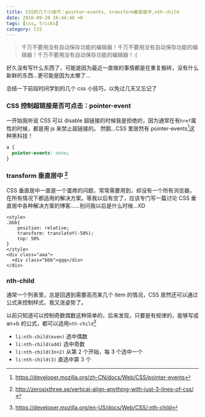 ```yaml
---
title: CSS的几个小技巧：pointer-events, transform垂直居中,nth-child
date: 2016-09-20 16:44:46 +8
tags: [css, tricks]
category: CSS
---
```


> 千万不要用没有自动保存功能的编辑器！千万不要用没有自动保存功能的编辑器！千万不要用没有自动保存功能的编辑器！:(

好久没有写什么东西了，可能是因为最近一直做的事情都是在重复搬砖，没有什么新鲜的东西…更可能是因为太懒了…

总结一下前段时间学到的几个 css 小技巧，以免过几天又忘记了

### CSS 控制超链接是否可点击：pointer-event

一开始我听说 CSS 可以 disable 超链接的时候我是拒绝的，因为通常在有`href`属性的时候，都是用 js 来禁止超链接的。
然鹅…CSS 里居然有 pointer-events[^1]这种黑科技！

```css
a {
  pointer-events: none;
}
```

### transform 垂直居中 [^2]

CSS 垂直居中一直是一个蛋疼的问题，常常需要用到，却没有一个所有浏览器，在所有情况下都适用的解决方案。等我以后有空了，应该专门写一篇讨论 CSS 垂直居中各种解决方案的博客……别问我以后是什么时候…XD

```
<style>
.bbb{
    position: relative;
    transform: translateY(-50%);
    top: 50%
}
</style>
<div class="aaa">
  <div class="bbb">qqq</div>
</div>
```

### nth-child

通常一个列表里，总是回遇到需要高亮某几个 item 的情况，CSS 居然还可以通过公式来控制样式，我又涨姿势了。

以前只知道可以控制奇数偶数这种简单的，后来发现，只要是有规律的，能够写成 an+b 的公式，都可以适用`nth-child`[^3]

- `li:nth-child(even)` 选中偶数
- `li:nth-child(odd)` 选中奇数
- `li:nth-child(3n+2)` 从第 2 个开始，每 3 个选中一个
- `li:nth-child(3)` 直选中第 3 个

[^1]: https://developer.mozilla.org/zh-CN/docs/Web/CSS/pointer-events
[^2]: http://zerosixthree.se/vertical-align-anything-with-just-3-lines-of-css/
[^3]: https://developer.mozilla.org/en-US/docs/Web/CSS/:nth-child
